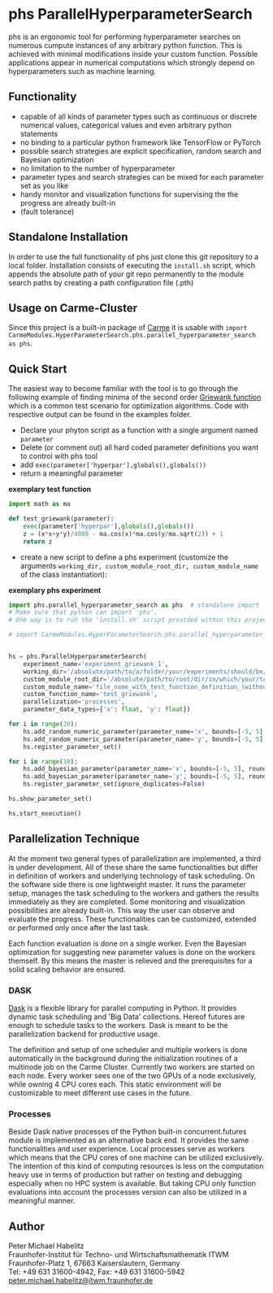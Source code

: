 # phs ParallelHyperparameterSearch

phs is an ergonomic tool for performing hyperparameter searches on numerous cumpute instances of any arbitrary python function. This is achieved with minimal modifications inside your custom function. Possible applications appear in numerical computations which strongly depend on hyperparameters such as machine learning.

## Functionality
+ capable of all kinds of parameter types such as continuous or discrete numerical values, categorical values and even arbitrary python statements
+ no binding to a particular python framework like TensorFlow or PyTorch
+ possible search strategies are explicit specification, random search and Bayesian optimization
+ no limitation to the number of hyperparameter
+ parameter types and search strategies can be mixed for each parameter set as you like
+ handy monitor and visualization functions for supervising the the progress are already built-in
+ (fault tolerance)

## Standalone Installation
In order to use the full functionality of phs just clone this git repository to a local folder. Installation consists of executing the ```install.sh``` script, which appends the absolute path of your git repo permanently to the module search paths by creating a path configuration file (.pth)

## Usage on Carme-Cluster
Since this project is a built-in package of [Carme][3] it is usable with ```import CarmeModules.HyperParameterSearch.phs.parallel_hyperparameter_search as phs```.

## Quick Start
The easiest way to become familiar with the tool is to go through the following example of finding minima of the second order [Griewank function][2] which is a common test scenario for optimization algorithms. Code with respective output can be found in the examples folder.

+ Declare your phyton script as a function with a single argument named ```parameter```
+ Delete (or comment out) all hard coded parameter definitions you want to control with phs tool
+ add ```exec(parameter['hyperpar'],globals(),globals())```
+ return a meaningful parameter

**exemplary test function**

```python
import math as ma

def test_griewank(parameter):
    exec(parameter['hyperpar'],globals(),globals())
    z = (x*x+y*y)/4000 - ma.cos(x)*ma.cos(y/ma.sqrt(2)) + 1
    return z
```
+ create a new script to define a phs experiment (customize the arguments ```working_dir, custom_module_root_dir, custom_module_name``` of the class instantiation):

**exemplary phs experiment**

```python
import phs.parallel_hyperparameter_search as phs  # standalone import
# Make sure that python can import 'phs'.
# One way is to run the 'install.sh' script provided within this project.

# import CarmeModules.HyperParameterSearch.phs.parallel_hyperparameter_search as phs  # import on Carme


hs = phs.ParallelHyperparameterSearch(
    experiment_name='experiment_griewank_1',
    working_dir='/absolute/path/to/a/folder/your/experiments/should/be/saved',
    custom_module_root_dir='/absolute/path/to/root/dir/in/which/your/test_function/resides',
    custom_module_name='file_name_with_test_function_definition_(without_extension)',
    custom_function_name='test_griewank',
    parallelization='processes',
    parameter_data_types={'x': float, 'y': float})

for i in range(20):
    hs.add_random_numeric_parameter(parameter_name='x', bounds=[-5, 5], distribution='uniform', round_digits=3)
    hs.add_random_numeric_parameter(parameter_name='y', bounds=[-5, 5], distribution='uniform', round_digits=3)
    hs.register_parameter_set()

for i in range(10):
    hs.add_bayesian_parameter(parameter_name='x', bounds=[-5, 5], round_digits=3)
    hs.add_bayesian_parameter(parameter_name='y', bounds=[-5, 5], round_digits=3)
    hs.register_parameter_set(ignore_duplicates=False)

hs.show_parameter_set()

hs.start_execution()

```

## Parallelization Technique
At the moment two general types of parallelization are implemented, a third is under development. All of these share the same functionalities but differ in definition of workers and underlying technology of task scheduling. On the software side there is one lightweight master. It runs the parameter setup, manages the task scheduling to the workers and gathers the results immediately as they are completed. Some monitoring and visualization possibilities are already built-in. This way the user can observe and evaluate the progress. These functionalities can be customized, extended or performed only once after the last task.

Each function evaluation is done on a single worker. Even the Bayesian optimization for suggesting new parameter values is done on the workers themself. By this means the master is relieved and the prerequisites for a solid scaling behavior are ensured.

### DASK
[Dask][1] is a flexible library for parallel computing in Python. It provides dynamic task scheduling and 'Big Data' collections. Hereof futures are enough to schedule tasks to the workers. Dask is meant to be the parallelization backend for productive usage.

The definition and setup of one scheduler and multiple workers is done automatically in the background during the initialization routines of a multinode job on the Carme Cluster. Currently two workers are started on each node. Every worker sees one of the two GPUs of a node exclusively, while owning 4 CPU cores each. This static environment will be customizable to meet different use cases in the future.

### Processes
Beside Dask native processes of the Python built-in concurrent.futures module is implemented as an alternative back end. It provides the same functionalities and user experience. Local processes serve as workers which means that the CPU cores of one machine can be utilized exclusively. The intention of this kind of computing resources is less on the computation heavy use in terms of production but rather on testing and debugging especially when no HPC system is available. But taking CPU only function evaluations into account the processes version can also be utilized in a meaningful manner.


[1]: http://docs.dask.org/en/latest/index.html "DASK"
[2]: https://en.wikipedia.org/wiki/Griewank_function "Griewank"
[3]: www.open-carme.org "Carme"

## Author

Peter Michael Habelitz  
Fraunhofer-Institut für Techno- und Wirtschaftsmathematik ITWM  
Fraunhofer-Platz 1, 67663 Kaiserslautern, Germany  
Tel: +49 631 31600-4942, Fax: +49 631 31600-5942  
<peter.michael.habelitz@itwm.fraunhofer.de>
